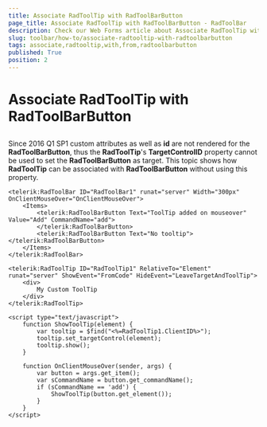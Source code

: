 ```yaml
---
title: Associate RadToolTip with RadToolBarButton
page_title: Associate RadToolTip with RadToolBarButton - RadToolBar
description: Check our Web Forms article about Associate RadToolTip with RadToolBarButton.
slug: toolbar/how-to/associate-radtooltip-with-radtoolbarbutton
tags: associate,radtooltip,with,from,radtoolbarbutton
published: True
position: 2
---
```


# Associate RadToolTip with RadToolBarButton

## 

Since 2016 Q1 SP1 custom attributes as well as **id** are not rendered for the **RadToolBarButton**, thus the **RadToolTip**'s **TargetControlID** property cannot be used to set the **RadToolBarButton** as target. This topic shows how **RadToolTip** can be associated with **RadToolBarButton** without using this property.


````ASPNET
<telerik:RadToolBar ID="RadToolBar1" runat="server" Width="300px" OnClientMouseOver="OnClientMouseOver">
	<Items>
		<telerik:RadToolBarButton Text="ToolTip added on mouseover" Value="Add" CommandName="add">
		</telerik:RadToolBarButton>
		<telerik:RadToolBarButton Text="No tooltip"></telerik:RadToolBarButton>
	</Items>
</telerik:RadToolBar>

<telerik:RadToolTip ID="RadToolTip1" RelativeTo="Element" runat="server" ShowEvent="FromCode" HideEvent="LeaveTargetAndToolTip">
	<div>
		My Custom ToolTip
	</div>
</telerik:RadToolTip>

<script type="text/javascript">
	function ShowToolTip(element) {
		var tooltip = $find("<%=RadToolTip1.ClientID%>");
		tooltip.set_targetControl(element);
		tooltip.show();
	}

	function OnClientMouseOver(sender, args) {
		var button = args.get_item();
		var sCommandName = button.get_commandName();
		if (sCommandName == 'add') {
			ShowToolTip(button.get_element());
		}
	}
</script>
````

